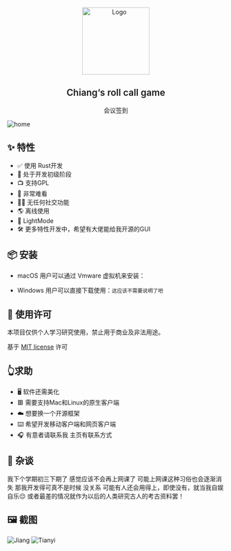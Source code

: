 <br />
<p align="center">
  <a  target="blank">
    <img src="images/logo.png" alt="Logo" width="156" height="156">
  </a>
  <h2 align="center" style="font-weight: 600">Chiang‘s roll call game</h2>
  <p align="center">
    会议签到
    <br />
  </p>
</p>

![home][c]

## ✨ 特性

- ✅ 使用 Rust开发
- 🔴 处于开发初级阶段
- 📺 支持GPL
- 📃 非常难看
- 🚫🤝 无任何社交功能
- 🌎️ 离线使用
- 🌚 LightMode
- 🛠 更多特性开发中，希望有大佬能给我开源的GUI



## 📦️ 安装


- macOS 用户可以通过 Vmware 虚拟机来安装：

- Windows 用户可以直接下载使用：`这应该不需要说明了吧`




## 📜 使用许可

本项目仅供个人学习研究使用，禁止用于商业及非法用途。

基于 [MIT license](https://opensource.org/licenses/MIT) 许可



## 👆求助 
- 🖥️ 软件还需美化
- 🟥 需要支持Mac和Linux的原生客户端
- ☁️  想要换一个开源框架
- ⌨️ 希望开发移动客户端和网页客户端
- 🎧 有意者请联系我 主页有联系方式



## 🍕 杂谈
我下个学期初三下期了
感觉应该不会再上网课了
可能上网课这种习俗也会逐渐消失
那我开发得可真不是时候
没关系
可能有人还会用得上，即使没有，就当我自娱自乐😔
或者最差的情况就作为以后的人类研究古人的考古资料罢！
  


## 🖼️ 截图

![Jiang][a]
![Tianyi][b]



[a]: img/a.png
[b]: img/b.png
[c]: img/c.png
